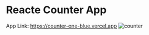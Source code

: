 # Reacte Counter App
App Link: https://counter-one-blue.vercel.app
![counter](https://github.com/umerhussain2/Counter/assets/124623146/330fc760-622a-48e3-a51c-3e63316f0ed1)
